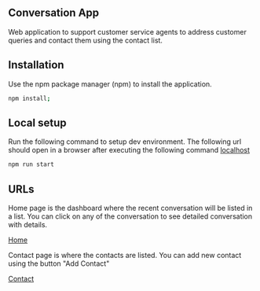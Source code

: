 ## Conversation App

Web application to support customer service agents to address customer queries and contact them using the contact list.

## Installation

Use the npm package manager (npm) to install the application.

```bash
npm install;
```

## Local setup

Run the following command to setup dev environment. The following url should open in a browser after executing the following command [localhost](http://localhost:3000/)

```bash
npm run start
```

## URLs

Home page is the dashboard where the recent conversation will be listed in a list. You can click on any of the conversation to see detailed conversation with details.

[Home](http://localhost:3000/)

Contact page is where the contacts are listed. You can add new contact using the button "Add Contact"

[Contact](http://localhost:3000/contact)

